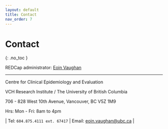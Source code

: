 ```yaml
---
layout: default
title: Contact
nav_order: 7
---
```


# Contact
{: .no_toc }

REDCap administrator: [Eoin Vaughan](eoin.vaughan@ubc.ca)

---

Centre for Clinical Epidemiology and Evaluation

VCH Research Institute / The University of British Columbia

706 - 828 West 10th Avenue, Vancouver, BC V5Z 1M9

Hrs: Mon - Fri: 8am to 4pm

| Tel: `604.875.4111 ext. 67417` | Email: <eoin.vaughan@ubc.ca> |




